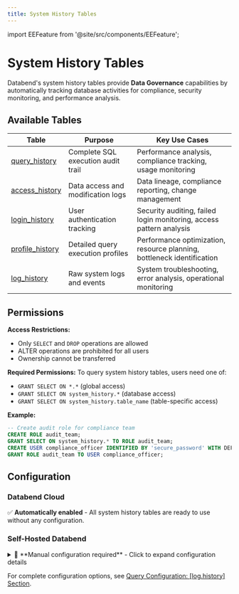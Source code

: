 ```yaml
---
title: System History Tables
---
```


import EEFeature from '@site/src/components/EEFeature';

<EEFeature featureName='SYSTEM HISTORY'/>

# System History Tables

Databend's system history tables provide **Data Governance** capabilities by automatically tracking database activities for compliance, security monitoring, and performance analysis.

## Available Tables

| Table | Purpose | Key Use Cases |
|-------|---------|---------------|
| [query_history](query-history.md) | Complete SQL execution audit trail | Performance analysis, compliance tracking, usage monitoring |
| [access_history](access-history.md) | Data access and modification logs | Data lineage, compliance reporting, change management |
| [login_history](login-history.md) | User authentication tracking | Security auditing, failed login monitoring, access pattern analysis |
| [profile_history](profile-history.md) | Detailed query execution profiles | Performance optimization, resource planning, bottleneck identification |
| [log_history](log-history.md) | Raw system logs and events | System troubleshooting, error analysis, operational monitoring |

## Permissions

**Access Restrictions:**
- Only `SELECT` and `DROP` operations are allowed
- ALTER operations are prohibited for all users
- Ownership cannot be transferred

**Required Permissions:**
To query system history tables, users need one of:
- `GRANT SELECT ON *.*` (global access)
- `GRANT SELECT ON system_history.*` (database access)
- `GRANT SELECT ON system_history.table_name` (table-specific access)

**Example:**
```sql
-- Create audit role for compliance team
CREATE ROLE audit_team;
GRANT SELECT ON system_history.* TO ROLE audit_team;
CREATE USER compliance_officer IDENTIFIED BY 'secure_password' WITH DEFAULT_ROLE='audit_team';
GRANT ROLE audit_team TO USER compliance_officer;
```

## Configuration

### Databend Cloud
✅ **Automatically enabled** - All system history tables are ready to use without any configuration.

### Self-Hosted Databend

<details>
<summary>📝 **Manual configuration required** - Click to expand configuration details</summary>

#### Minimal Configuration
To enable system history tables, you must configure all 5 tables in your `databend-query.toml`:

```toml
[log.history]
on = true

# All 5 tables must be configured to enable history logging
# retention is optional (default: 168 hours = 7 days)
[[log.history.tables]]
table_name = "query_history"
retention = 168  # Optional: 7 days (default)

[[log.history.tables]]
table_name = "login_history"
retention = 168  # Optional: 7 days (default)

[[log.history.tables]]
table_name = "access_history"
retention = 168  # Optional: 7 days (default)

[[log.history.tables]]
table_name = "profile_history"
retention = 168  # Optional: 7 days (default)

[[log.history.tables]]
table_name = "log_history"
retention = 168  # Optional: 7 days (default)
```

#### Custom Storage (Optional)
By default, history tables use your main database storage. To use separate S3 storage:

```toml
[log.history]
on = true
storage_on = true

[log.history.storage]
type = "s3"

[log.history.storage.s3]
bucket = "your-history-bucket"
root = "history_tables"
endpoint_url = "https://s3.amazonaws.com"
access_key_id = "your-access-key"
secret_access_key = "your-secret-key"
```

> ⚠️ **Note:** When changing storage configuration, existing history tables will be dropped and recreated.

</details>

For complete configuration options, see [Query Configuration: [log.history] Section](/guides/deploy/references/node-config/query-config#loghistory-section).
